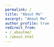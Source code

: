 ```yaml
---
permalink: /
title: "About Me"
excerpt: "About Me"
author_profile: true
redirect_from: 
- /_aboutme/
- /about.html
---
```

